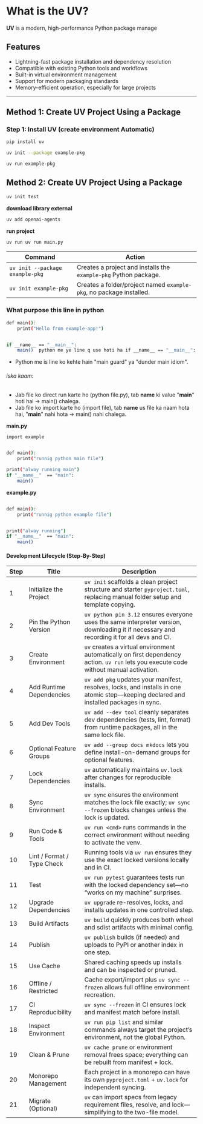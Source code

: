 # What is the UV?

**UV**  is a modern, high-performance Python package manage

## Features

- Lightning-fast package installation and dependency resolution
- Compatible with existing Python tools and workflows
- Built-in virtual environment management
- Support for modern packaging standards
- Memory-efficient operation, especially for large projects

---

## Method 1: Create UV Project Using a Package

### Step 1: Install UV (create environment Automatic)

```bash
pip install uv
```

```bash
uv init --package example-pkg
```

```bash
uv run example-pkg

```


## Method 2: Create UV Project Using a Package

```bash
uv init test
```

**download library external**

```bash
uv add openai-agents
```

**run project**
```bash
uv run uv run main.py
```

| Command                         | Action                                                              |
| ------------------------------- | ------------------------------------------------------------------- |
| `uv init --package example-pkg` | Creates a project and installs the `example-pkg` Python package.    |
| `uv init example-pkg`           | Creates a folder/project named `example-pkg`, no package installed. |



### What purpose this line in python

```bash
def main():
    print("Hello from example-app!")


if __name__ == "__main__":
    main()  python me ye line q use hoti ha if __name__ == "__main__": 
```
* Python me is line ko kehte hain "main guard" ya "dunder main idiom".

###### iska kaam:
* Jab file ko direct run karte ho (python file.py), tab __name__ ki value "__main__" hoti hai → main() chalega.
* Jab file ko import karte ho (import file), tab __name__ us file ka naam hota hai, "__main__" nahi hota → main() nahi chalega.   

**main.py**
```bash
import example


def main():
    print("runnig python main file")

print("alway running main")
if "__name__"  == "main":
    main()    
```
**example.py**
```bash

def main():
    print("runnig python example file")


print("alway running")
if "__name__"  == "main":
    main()    
```        

#### Development Lifecycle (Step-By-Step)

| Step | Title                      | Description                                                                                                                                |
| ---- | -------------------------- | ------------------------------------------------------------------------------------------------------------------------------------------ |
| 1    | Initialize the Project     | `uv init` scaffolds a clean project structure and starter `pyproject.toml`, replacing manual folder setup and template copying.            |
| 2    | Pin the Python Version     | `uv python pin 3.12` ensures everyone uses the same interpreter version, downloading it if necessary and recording it for all devs and CI. |
| 3    | Create Environment         | `uv` creates a virtual environment automatically on first dependency action. `uv run` lets you execute code without manual activation.     |
| 4    | Add Runtime Dependencies   | `uv add pkg` updates your manifest, resolves, locks, and installs in one atomic step—keeping declared and installed packages in sync.      |
| 5    | Add Dev Tools              | `uv add --dev tool` cleanly separates dev dependencies (tests, lint, format) from runtime packages, all in the same lock file.             |
| 6    | Optional Feature Groups    | `uv add --group docs mkdocs` lets you define install-on-demand groups for optional features.                                               |
| 7    | Lock Dependencies          | `uv` automatically maintains `uv.lock` after changes for reproducible installs.                                                            |
| 8    | Sync Environment           | `uv sync` ensures the environment matches the lock file exactly; `uv sync --frozen` blocks changes unless the lock is updated.             |
| 9    | Run Code & Tools           | `uv run <cmd>` runs commands in the correct environment without needing to activate the venv.                                              |
| 10   | Lint / Format / Type Check | Running tools via `uv run` ensures they use the exact locked versions locally and in CI.                                                   |
| 11   | Test                       | `uv run pytest` guarantees tests run with the locked dependency set—no “works on my machine” surprises.                                    |
| 12   | Upgrade Dependencies       | `uv upgrade` re-resolves, locks, and installs updates in one controlled step.                                                              |
| 13   | Build Artifacts            | `uv build` quickly produces both wheel and sdist artifacts with minimal config.                                                            |
| 14   | Publish                    | `uv publish` builds (if needed) and uploads to PyPI or another index in one step.                                                          |
| 15   | Use Cache                  | Shared caching speeds up installs and can be inspected or pruned.                                                                          |
| 16   | Offline / Restricted       | Cache export/import plus `uv sync --frozen` allows full offline environment recreation.                                                    |
| 17   | CI Reproducibility         | `uv sync --frozen` in CI ensures lock and manifest match before install.                                                                   |
| 18   | Inspect Environment        | `uv run pip list` and similar commands always target the project’s environment, not the global Python.                                     |
| 19   | Clean & Prune              | `uv cache prune` or environment removal frees space; everything can be rebuilt from manifest + lock.                                       |
| 20   | Monorepo Management        | Each project in a monorepo can have its own `pyproject.toml` + `uv.lock` for independent syncing.                                          |
| 21   | Migrate (Optional)         | `uv` can import specs from legacy requirement files, resolve, and lock—simplifying to the two-file model.   